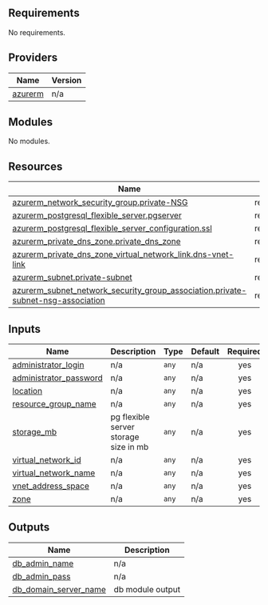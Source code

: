 <!-- BEGIN_TF_DOCS -->
## Requirements

No requirements.

## Providers

| Name | Version |
|------|---------|
| <a name="provider_azurerm"></a> [azurerm](#provider\_azurerm) | n/a |

## Modules

No modules.

## Resources

| Name | Type |
|------|------|
| [azurerm_network_security_group.private-NSG](https://registry.terraform.io/providers/hashicorp/azurerm/latest/docs/resources/network_security_group) | resource |
| [azurerm_postgresql_flexible_server.pgserver](https://registry.terraform.io/providers/hashicorp/azurerm/latest/docs/resources/postgresql_flexible_server) | resource |
| [azurerm_postgresql_flexible_server_configuration.ssl](https://registry.terraform.io/providers/hashicorp/azurerm/latest/docs/resources/postgresql_flexible_server_configuration) | resource |
| [azurerm_private_dns_zone.private_dns_zone](https://registry.terraform.io/providers/hashicorp/azurerm/latest/docs/resources/private_dns_zone) | resource |
| [azurerm_private_dns_zone_virtual_network_link.dns-vnet-link](https://registry.terraform.io/providers/hashicorp/azurerm/latest/docs/resources/private_dns_zone_virtual_network_link) | resource |
| [azurerm_subnet.private-subnet](https://registry.terraform.io/providers/hashicorp/azurerm/latest/docs/resources/subnet) | resource |
| [azurerm_subnet_network_security_group_association.private-subnet-nsg-association](https://registry.terraform.io/providers/hashicorp/azurerm/latest/docs/resources/subnet_network_security_group_association) | resource |

## Inputs

| Name | Description | Type | Default | Required |
|------|-------------|------|---------|:--------:|
| <a name="input_administrator_login"></a> [administrator\_login](#input\_administrator\_login) | n/a | `any` | n/a | yes |
| <a name="input_administrator_password"></a> [administrator\_password](#input\_administrator\_password) | n/a | `any` | n/a | yes |
| <a name="input_location"></a> [location](#input\_location) | n/a | `any` | n/a | yes |
| <a name="input_resource_group_name"></a> [resource\_group\_name](#input\_resource\_group\_name) | n/a | `any` | n/a | yes |
| <a name="input_storage_mb"></a> [storage\_mb](#input\_storage\_mb) | pg flexible server storage size in mb | `any` | n/a | yes |
| <a name="input_virtual_network_id"></a> [virtual\_network\_id](#input\_virtual\_network\_id) | n/a | `any` | n/a | yes |
| <a name="input_virtual_network_name"></a> [virtual\_network\_name](#input\_virtual\_network\_name) | n/a | `any` | n/a | yes |
| <a name="input_vnet_address_space"></a> [vnet\_address\_space](#input\_vnet\_address\_space) | n/a | `any` | n/a | yes |
| <a name="input_zone"></a> [zone](#input\_zone) | n/a | `any` | n/a | yes |

## Outputs

| Name | Description |
|------|-------------|
| <a name="output_db_admin_name"></a> [db\_admin\_name](#output\_db\_admin\_name) | n/a |
| <a name="output_db_admin_pass"></a> [db\_admin\_pass](#output\_db\_admin\_pass) | n/a |
| <a name="output_db_domain_server_name"></a> [db\_domain\_server\_name](#output\_db\_domain\_server\_name) | db module output |
<!-- END_TF_DOCS -->